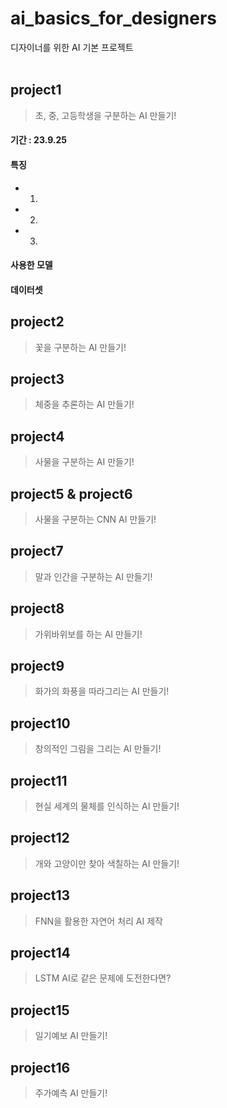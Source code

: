 # ai_basics_for_designers
디자이너를 위한 AI 기본 프로젝트
<br/>
<br/>


## project1
> 초, 중, 고등학생을 구분하는 AI 만들기!
#### 기간 : 23.9.25
#### 특징
- 1.
- 2.
- 3.
#### 사용한 모델
#### 데이터셋
## project2
> 꽃을 구분하는 AI 만들기!
## project3
> 체중을 추론하는 AI 만들기!
## project4
> 사물을 구분하는 AI 만들기!
## project5 & project6
> 사물을 구분하는 CNN AI 만들기!
## project7
> 말과 인간을 구분하는 AI 만들기!
## project8
> 가위바위보를 하는 AI 만들기!
## project9
> 화가의 화풍을 따라그리는 AI 만들기!
## project10
> 창의적인 그림을 그리는 AI 만들기!
## project11
> 현실 세계의 물체를 인식하는 AI 만들기!
## project12
> 개와 고양이만 찾아 색칠하는 AI 만들기!
## project13
> FNN을 활용한 자연어 처리 AI 제작
## project14
>  LSTM AI로 같은 문제에 도전한다면?
## project15
> 일기예보 AI 만들기!

## project16
> 주가예측 AI 만들기!
